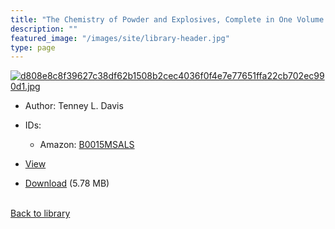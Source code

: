 ```yaml
---
title: "The Chemistry of Powder and Explosives, Complete in One Volume (OCR)"
description: ""
featured_image: "/images/site/library-header.jpg"
type: page
---
```


<a href="https://drive.google.com/file/d/1u0fXIGLMlXmE46hCVqz3xRzxjNRFXV3N/view" target="_blank">![d808e8c8f39627c38df62b1508b2cec4036f0f4e7e77651ffa22cb702ec990d1.jpg](/images/library/d808e8c8f39627c38df62b1508b2cec4036f0f4e7e77651ffa22cb702ec990d1.jpg)</a>
* Author: Tenney L. Davis
* IDs:
  * Amazon: <a href="https://www.amazon.com/dp/B0015MSALS" target="_blank">B0015MSALS</a>
* <a href="https://drive.google.com/file/d/1u0fXIGLMlXmE46hCVqz3xRzxjNRFXV3N/view" target="_blank">View</a>

* [Download](https://drive.google.com/uc?export=download&id=1u0fXIGLMlXmE46hCVqz3xRzxjNRFXV3N) (5.78 MB)

<br />[Back to library](/library/)
